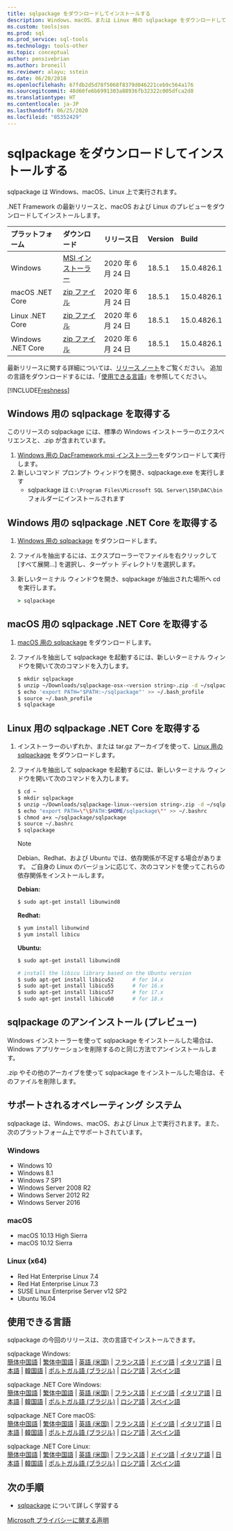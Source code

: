 ```yaml
---
title: sqlpackage をダウンロードしてインストールする
description: Windows、macOS、または Linux 用の sqlpackage をダウンロードしてインストールします
ms.custom: tools|sos
ms.prod: sql
ms.prod_service: sql-tools
ms.technology: tools-other
ms.topic: conceptual
author: pensivebrian
ms.author: broneill
ms.reviewer: alayu; sstein
ms.date: 06/20/2018
ms.openlocfilehash: 67fdb2d5d78f5068f8379d046221ceb9c564a176
ms.sourcegitcommit: 48d60fe6b6991303a88936fb32322c005dfca2d8
ms.translationtype: HT
ms.contentlocale: ja-JP
ms.lasthandoff: 06/25/2020
ms.locfileid: "85352429"
---
```

# <a name="download-and-install-sqlpackage"></a>sqlpackage をダウンロードしてインストールする

sqlpackage は Windows、macOS、Linux 上で実行されます。

.NET Framework の最新リリースと、macOS および Linux のプレビューをダウンロードしてインストールします。

|プラットフォーム|ダウンロード|リリース日|Version|Build
|:---|:---|:---|:---|:---|
|Windows|[MSI インストーラー](https://go.microsoft.com/fwlink/?linkid=2134206)|2020 年 6 月 24 日|18.5.1|15.0.4826.1|
|macOS .NET Core |[zip ファイル](https://go.microsoft.com/fwlink/?linkid=2134312)|2020 年 6 月 24 日| 18.5.1|15.0.4826.1|
|Linux .NET Core |[zip ファイル](https://go.microsoft.com/fwlink/?linkid=2134311)|2020 年 6 月 24 日| 18.5.1|15.0.4826.1|
|Windows .NET Core |[zip ファイル](https://go.microsoft.com/fwlink/?linkid=2134310)|2020 年 6 月 24 日| 18.5.1|15.0.4826.1|

最新リリースに関する詳細については、[リリース ノート](release-notes-sqlpackage.md)をご覧ください。 追加の言語をダウンロードするには、「[使用できる言語](#available-languages)」を参照してください。

[!INCLUDE[Freshness](../includes/paragraph-content/fresh-note-steps-feedback.md)]

## <a name="get-sqlpackage-for-windows"></a>Windows 用の sqlpackage を取得する

このリリースの sqlpackage には、標準の Windows インストーラーのエクスペリエンスと、.zip が含まれています。 

1. [Windows 用の DacFramework.msi インストーラー](https://go.microsoft.com/fwlink/?linkid=2134206)をダウンロードして実行します。
2. 新しいコマンド プロンプト ウィンドウを開き、sqlpackage.exe を実行します
    - sqlpackage は ```C:\Program Files\Microsoft SQL Server\150\DAC\bin``` フォルダーにインストールされます

## <a name="get-sqlpackage-net-core-for-windows"></a>Windows 用の sqlpackage .NET Core を取得する

1. [Windows 用の sqlpackage](https://go.microsoft.com/fwlink/?linkid=2134310) をダウンロードします。
2. ファイルを抽出するには、エクスプローラーでファイルを右クリックして [すべて展開...] を選択し、ターゲット ディレクトリを選択します。
3. 新しいターミナル ウィンドウを開き、sqlpackage が抽出された場所へ cd を実行します。

   ```cmd
   > sqlpackage
   ```

## <a name="get-sqlpackage-net-core-for-macos"></a>macOS 用の sqlpackage .NET Core を取得する

1. [macOS 用の sqlpackage](https://go.microsoft.com/fwlink/?linkid=2134312) をダウンロードします。
2. ファイルを抽出して sqlpackage を起動するには、新しいターミナル ウィンドウを開いて次のコマンドを入力します。

   ```bash
   $ mkdir sqlpackage
   $ unzip ~/Downloads/sqlpackage-osx-<version string>.zip -d ~/sqlpackage 
   $ echo 'export PATH="$PATH:~/sqlpackage"' >> ~/.bash_profile
   $ source ~/.bash_profile
   $ sqlpackage
   ```

## <a name="get-sqlpackage-net-core-for-linux"></a>Linux 用の sqlpackage .NET Core を取得する

1. インストーラーのいずれか、または tar.gz アーカイブを使って、[Linux 用の sqlpackage](https://go.microsoft.com/fwlink/?linkid=2134311) をダウンロードします。
2. ファイルを抽出して sqlpackage を起動するには、新しいターミナル ウィンドウを開いて次のコマンドを入力します。

   ```bash
   $ cd ~
   $ mkdir sqlpackage
   $ unzip ~/Downloads/sqlpackage-linux-<version string>.zip -d ~/sqlpackage 
   $ echo "export PATH=\"\$PATH:$HOME/sqlpackage\"" >> ~/.bashrc
   $ chmod a+x ~/sqlpackage/sqlpackage
   $ source ~/.bashrc
   $ sqlpackage
   ```

   > [!NOTE]
   > Debian、Redhat、および Ubuntu では、依存関係が不足する場合があります。 ご自身の Linux のバージョンに応じて、次のコマンドを使ってこれらの依存関係をインストールします。

   **Debian:**

   ```bash
   $ sudo apt-get install libunwind8
   ```

   **Redhat:**

   ```bash
   $ yum install libunwind
   $ yum install libicu
   ```

   **Ubuntu:**

   ```bash
   $ sudo apt-get install libunwind8

   # install the libicu library based on the Ubuntu version
   $ sudo apt-get install libicu52      # for 14.x
   $ sudo apt-get install libicu55      # for 16.x
   $ sudo apt-get install libicu57      # for 17.x
   $ sudo apt-get install libicu60      # for 18.x
   ```

## <a name="uninstall-sqlpackage-preview"></a>sqlpackage のアンインストール (プレビュー)

Windows インストーラーを使って sqlpackage をインストールした場合は、Windows アプリケーションを削除するのと同じ方法でアンインストールします。

.zip やその他のアーカイブを使って sqlpackage をインストールした場合は、そのファイルを削除します。

## <a name="supported-operating-systems"></a>サポートされるオペレーティング システム

sqlpackage は、Windows、macOS、および Linux 上で実行されます。また、次のプラットフォーム上でサポートされています。

### <a name="windows"></a>Windows

- Windows 10
- Windows 8.1
- Windows 7 SP1
- Windows Server 2008 R2
- Windows Server 2012 R2
- Windows Server 2016

### <a name="macos"></a>macOS

- macOS 10.13 High Sierra
- macOS 10.12 Sierra

### <a name="linux-x64"></a>Linux (x64)

- Red Hat Enterprise Linux 7.4
- Red Hat Enterprise Linux 7.3
- SUSE Linux Enterprise Server v12 SP2
- Ubuntu 16.04

## <a name="available-languages"></a>使用できる言語

sqlpackage の今回のリリースは、次の言語でインストールできます。

sqlpackage Windows:  
[簡体中国語](https://go.microsoft.com/fwlink/?linkid=2134206&clcid=0x804) | [繁体中国語](https://go.microsoft.com/fwlink/?linkid=2134206&clcid=0x404) | [英語 (米国)](https://go.microsoft.com/fwlink/?linkid=2134206&clcid=0x409) | [フランス語](https://go.microsoft.com/fwlink/?linkid=2134206&clcid=0x40c) | [ドイツ語](https://go.microsoft.com/fwlink/?linkid=2134206&clcid=0x407) | [イタリア語](https://go.microsoft.com/fwlink/?linkid=2134206&clcid=0x410) | [日本語](https://go.microsoft.com/fwlink/?linkid=2134206&clcid=0x411) | [韓国語](https://go.microsoft.com/fwlink/?linkid=2134206&clcid=0x412) | [ポルトガル語 (ブラジル)](https://go.microsoft.com/fwlink/?linkid=2134206&clcid=0x416) | [ロシア語](https://go.microsoft.com/fwlink/?linkid=2134206&clcid=0x419) | [スペイン語](https://go.microsoft.com/fwlink/?linkid=2134206&clcid=0x40a)

sqlpackage .NET Core Windows:  
[簡体中国語](https://go.microsoft.com/fwlink/?linkid=2134310&clcid=0x804) | [繁体中国語](https://go.microsoft.com/fwlink/?linkid=2134310&clcid=0x404) | [英語 (米国)](https://go.microsoft.com/fwlink/?linkid=2134310&clcid=0x409) | [フランス語](https://go.microsoft.com/fwlink/?linkid=2134310&clcid=0x40c) | [ドイツ語](https://go.microsoft.com/fwlink/?linkid=2134310&clcid=0x407) | [イタリア語](https://go.microsoft.com/fwlink/?linkid=2134310&clcid=0x410) | [日本語](https://go.microsoft.com/fwlink/?linkid=2134310&clcid=0x411) | [韓国語](https://go.microsoft.com/fwlink/?linkid=2134310&clcid=0x412) | [ポルトガル語 (ブラジル)](https://go.microsoft.com/fwlink/?linkid=2134310&clcid=0x416) | [ロシア語](https://go.microsoft.com/fwlink/?linkid=2134310&clcid=0x419) | [スペイン語](https://go.microsoft.com/fwlink/?linkid=2134310&clcid=0x40a)

sqlpackage .NET Core macOS:  
[簡体中国語](https://go.microsoft.com/fwlink/?linkid=2134312&clcid=0x804) | [繁体中国語](https://go.microsoft.com/fwlink/?linkid=2134312&clcid=0x404) | [英語 (米国)](https://go.microsoft.com/fwlink/?linkid=2134312&clcid=0x409) | [フランス語](https://go.microsoft.com/fwlink/?linkid=2134312&clcid=0x40c) | [ドイツ語](https://go.microsoft.com/fwlink/?linkid=2134312&clcid=0x407) | [イタリア語](https://go.microsoft.com/fwlink/?linkid=2134312&clcid=0x410) | [日本語](https://go.microsoft.com/fwlink/?linkid=2134312&clcid=0x411) | [韓国語](https://go.microsoft.com/fwlink/?linkid=2134312&clcid=0x412) | [ポルトガル語 (ブラジル)](https://go.microsoft.com/fwlink/?linkid=2134312&clcid=0x416) | [ロシア語](https://go.microsoft.com/fwlink/?linkid=2134312&clcid=0x419) | [スペイン語](https://go.microsoft.com/fwlink/?linkid=2134312&clcid=0x40a)

sqlpackage .NET Core Linux:  
[簡体中国語](https://go.microsoft.com/fwlink/?linkid=2134311&clcid=0x804) | [繁体中国語](https://go.microsoft.com/fwlink/?linkid=2134311&clcid=0x404) | [英語 (米国)](https://go.microsoft.com/fwlink/?linkid=2134311&clcid=0x409) | [フランス語](https://go.microsoft.com/fwlink/?linkid=2134311&clcid=0x40c) | [ドイツ語](https://go.microsoft.com/fwlink/?linkid=2134311&clcid=0x407) | [イタリア語](https://go.microsoft.com/fwlink/?linkid=2134311&clcid=0x410) | [日本語](https://go.microsoft.com/fwlink/?linkid=2134311&clcid=0x411) | [韓国語](https://go.microsoft.com/fwlink/?linkid=2134311&clcid=0x412) | [ポルトガル語 (ブラジル)](https://go.microsoft.com/fwlink/?linkid=2134311&clcid=0x416) | [ロシア語](https://go.microsoft.com/fwlink/?linkid=2134311&clcid=0x419) | [スペイン語](https://go.microsoft.com/fwlink/?linkid=2134311&clcid=0x40a)

## <a name="next-steps"></a>次の手順

- [sqlpackage](sqlpackage.md) について詳しく学習する

[Microsoft プライバシーに関する声明](https://go.microsoft.com/fwlink/?LinkId=521839)
